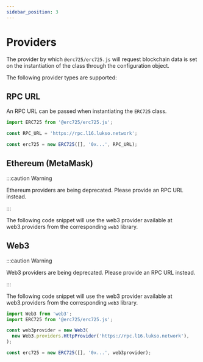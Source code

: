 ```yaml
---
sidebar_position: 3
---
```


# Providers

The provider by which `@erc725/erc725.js` will request blockchain data is set on the instantiation of the class through the configuration object.

The following provider types are supported:

## RPC URL

An RPC URL can be passed when instantiating the `ERC725` class.

```javascript
import ERC725 from '@erc725/erc725.js';

const RPC_URL = 'https://rpc.l16.lukso.network';

const erc725 = new ERC725([], '0x...', RPC_URL);
```

## Ethereum (MetaMask)

:::caution Warning

Ethereum providers are being deprecated. Please provide an RPC URL instead.

:::

The following code snippet will use the web3 provider available at web3.providers from the corresponding `web3` library.

## Web3

:::caution Warning

Web3 providers are being deprecated. Please provide an RPC URL instead.

:::

The following code snippet will use the web3 provider available at web3.providers from the corresponding `web3` library.

```javascript
import Web3 from 'web3';
import ERC725 from '@erc725/erc725.js';

const web3provider = new Web3(
  new Web3.providers.HttpProvider('https://rpc.l16.lukso.network'),
);

const erc725 = new ERC725([], '0x...', web3provider);
```
